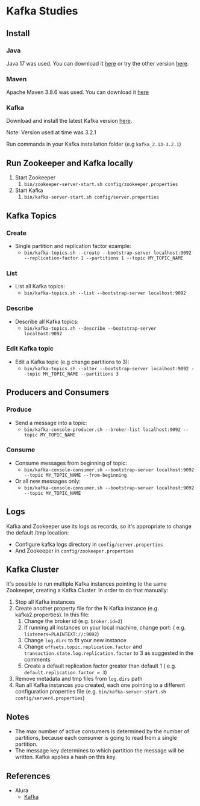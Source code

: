 # Kafka Studies

## Install

### Java

Java 17 was used. You can download
it [here](https://www.oracle.com/java/technologies/javase/jdk17-archive-downloads.html) or try the
other version [here](https://www.oracle.com/java/technologies/java-se-glance.html).

### Maven

Apache Maven 3.8.6 was used. You can download it [here](https://maven.apache.org/download.cgi)

### Kafka

Download and install the latest Kafka version [here](https://kafka.apache.org/downloads).

Note: Version used at time was 3.2.1

Run commands in your Kafka installation folder (e.g ```kafka_2.13-3.2.1```)

## Run Zookeeper and Kafka locally

1. Start Zookeeper
    1. ```bin/zookeeper-server-start.sh config/zookeeper.properties```
2. Start Kafka
    1. ```bin/kafka-server-start.sh config/server.properties```

## Kafka Topics

### Create

* Single partition and replication factor example:
    * ```bin/kafka-topics.sh --create --bootstrap-server localhost:9092 --replication-factor 1 --partitions 1 --topic MY_TOPIC_NAME```

### List

* List all Kafka topics:
    * ```bin/kafka-topics.sh --list --bootstrap-server localhost:9092```

### Describe

* Describe all Kafka topics:
    * ```bin/kafka-topics.sh --describe --bootstrap-server localhost:9092```

### Edit Kafka topic

* Edit a Kafka topic (e.g change partitions to 3):
    * ```bin/kafka-topics.sh --alter --bootstrap-server localhost:9092 --topic MY_TOPIC_NAME --partitions 3```

## Producers and Consumers

### Produce

* Send a message into a topic:
    * ```bin/kafka-console-producer.sh --broker-list localhost:9092 --topic MY_TOPIC_NAME```

### Consume

* Consume messages from beginning of topic:
    * ```bin/kafka-console-consumer.sh --bootstrap-server localhost:9092 --topic MY_TOPIC_NAME --from-beginning```
* Or all new messages only:
    * ```bin/kafka-console-consumer.sh --bootstrap-server localhost:9092 --topic MY_TOPIC_NAME```

## Logs

Kafka and Zookeeper use its logs as records, so it's appropriate to change the default /tmp
location:

* Configure kafka logs directory in ```config/server.properties```
* And Zookeeper in ```config/zookeeper.properties```

## Kafka Cluster

It's possible to run multiple Kafka instances pointing to the same Zookeeper, creating a Kafka
Cluster.
In order to do that manually:

1. Stop all Kafka instances
2. Create another property file for the N Kafka instance (e.g. kafka2.properties). In this file:
    1. Change the broker id (e.g. ```broker.id=2```)
    2. If running all instances on your local machine, change port: (
       e.g. ```listeners=PLAINTEXT://:9092```)
    3. Change ```log.dirs``` to fit your new instance
    4. Change ```offsets.topic.replication.factor```
       and ```transaction.state.log.replication.factor``` to 3 as suggested in the comments
    5. Create a default replication factor greater than default 1 (
       e.g. ```default.replication.factor = 3```)
3. Remove metadata and tmp files from ```log.dirs``` path
4. Run all Kafka instances you created, each one pointing to a different configuration properties
   file (e.g. ```bin/kafka-server-start.sh config/server4.properties```)

## Notes

* The max number of active consumers is determined by the number of partitions, because each
  consumer is going to read from a single partition.
* The message key determines to which partition the message will be written. Kafka applies a hash on
  this key.

## References

* Alura
    * [Kafka](https://cursos.alura.com.br/formacao-kafka)